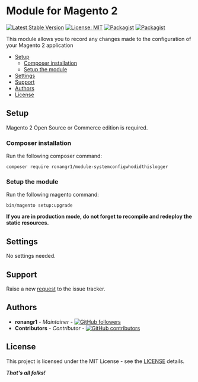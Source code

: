 # Module for Magento 2

[![Latest Stable Version](https://img.shields.io/packagist/v/ronangr1/module-systemconfigwhodidthislogger.svg?style=flat-square)](https://packagist.org/packages/ronangr1/module-systemconfigwhodidthislogger)
[![License: MIT](https://img.shields.io/github/license/ronangr1/magento2-systemconfigwhodidthislogger.svg?style=flat-square)](./LICENSE)
[![Packagist](https://img.shields.io/packagist/dt/ronangr1/module-systemconfigwhodidthislogger.svg?style=flat-square)](https://packagist.org/packages/ronangr1/module-systemconfigwhodidthislogger/stats)
[![Packagist](https://img.shields.io/packagist/dm/ronangr1/module-systemconfigwhodidthislogger.svg?style=flat-square)](https://packagist.org/packages/ronangr1/module-systemconfigwhodidthislogger/stats)

This module allows you to record any changes made to the configuration of your Magento 2 application

- [Setup](#setup)
    - [Composer installation](#composer-installation)
    - [Setup the module](#setup-the-module)
- [Settings](#settings)
- [Support](#support)
- [Authors](#authors)
- [License](#license)

## Setup

Magento 2 Open Source or Commerce edition is required.

###  Composer installation

Run the following composer command:

```
composer require ronangr1/module-systemconfigwhodidthislogger
```

### Setup the module

Run the following magento command:

```
bin/magento setup:upgrade
```

**If you are in production mode, do not forget to recompile and redeploy the static resources.**

## Settings

No settings needed.

## Support

Raise a new [request](https://github.com/ronangr1//M2-SystemConfigWhoDidThisLogger/issues) to the issue tracker.

## Authors

- **ronangr1** - *Maintainer* - [![GitHub followers](https://img.shields.io/github/followers/ronangr1.svg?style=social)](https://github.com/ronangr1)
- **Contributors** - *Contributor* - [![GitHub contributors](https://img.shields.io/github/contributors/ronangr1/module-systemconfigwhodidthislogger.svg?style=flat-square)](https://github.com/ronangr1/magento2-systemconfigwhodidthislogger/graphs/contributors)

## License

This project is licensed under the MIT License - see the [LICENSE](./LICENSE) details.

***That's all folks!***
